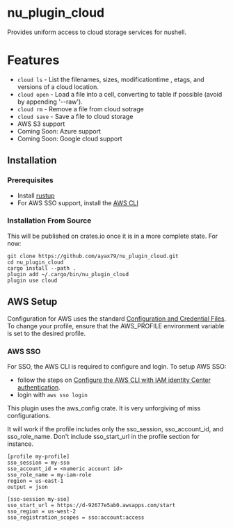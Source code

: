 # nu_plugin_cloud

Provides uniform access to cloud storage services for nushell.

# Features
- `cloud ls` - List the filenames, sizes, modificationtime , etags, and versions of a cloud location.
- `cloud open` - Load a file into a cell, converting to table if possible (avoid by appending '--raw').
- `cloud rm` - Remove a file from cloud sotrage
- `cloud save` - Save a file to cloud storage
- AWS S3 support
- Coming Soon: Azure support
- Coming Soon: Google cloud support

## Installation

### Prerequisites
- Install [rustup](https://rustup.rs/)
- For AWS SSO support, install the [AWS CLI](https://aws.amazon.com/cli/)

### Installation From Source
This will be published on crates.io once it is in a more complete state. For now:
```nushell
git clone https://github.com/ayax79/nu_plugin_cloud.git
cd nu_plugin_cloud
cargo install --path .
plugin add ~/.cargo/bin/nu_plugin_cloud
plugin use cloud
```

## AWS Setup

Configuration for AWS uses the standard [Configuration and Credential Files](https://docs.aws.amazon.com/cli/v1/userguide/cli-configure-files.html). To change your profile, ensure that the AWS_PROFILE environment variable is set to the desired profile.

### AWS SSO

For SSO, the AWS CLI is required to configure and login. To setup AWS SSO:
- follow the steps on [Configure the AWS CLI with IAM identity Center authentication](https://docs.aws.amazon.com/cli/latest/userguide/cli-configure-sso.html).
- login with `aws sso login`

This plugin uses the aws_config crate. It is very unforgiving of miss configurations.

It will work if the profile includes only the sso_session, sso_account_id, and sso_role_name. Don't include sso_start_url in the profile section for instance.

```
[profile my-profile]
sso_session = my-sso
sso_account_id = <numeric account id>
sso_role_name = my-iam-role
region = us-east-1
output = json

[sso-session my-sso]
sso_start_url = https://d-92677e5ab0.awsapps.com/start
sso_region = us-west-2
sso_registration_scopes = sso:account:access
```
